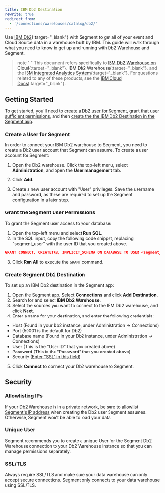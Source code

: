 ```yaml
---
title: IBM Db2 Destination
rewrite: true
redirect_from:
  - '/connections/warehouses/catalog/db2/'
---
```


Use [IBM Db2](https://www.ibm.com/analytics/us/en/db2/){:target="_blank"} with Segment to get
all of your event and Cloud Source data in a warehouse built by IBM. This
guide will walk through what you need to know to get up and running with Db2
Warehouse and Segment.

> note " "
> This document refers specifically to [IBM Db2 Warehouse on Cloud](https://www.ibm.com/cloud/db2-warehouse-on-cloud){:target="_blank"}, [IBM Db2 Warehouse](https://www.ibm.com/analytics/db2){:target="_blank"}, and the [IBM Integrated Analytics System](https://www.ibm.com/products/integrated-analytics-system){:target="_blank"}. For questions related to any of these products, see the [IBM Cloud Docs](https://cloud.ibm.com/docs){:target="_blank"}.

## Getting Started

To get started, you'll need to [create a Db2 user for Segment](#create-a-user-for-segment), [grant that user sufficient permissions](#grant-the-segment-user-permissions), and then [create the the IBM Db2 Destination in the Segment app](#create-segment-db2-destination).

### Create a User for Segment

In order to connect your IBM Db2 warehouse to Segment, you need to create a Db2 user account that Segment can assume. To create a user account for Segment:

1. Open the Db2 warehouse. Click the top-left menu, select **Administration**, and open the **User management** tab.

2. Click **Add**.

3. Create a new user account with "User" privileges. Save the username and password, as these are required to set up the Segment configuration in a later step.

### Grant the Segment User Permissions

To grant the Segment user access to your database:

1. Open the top-left menu and select **Run SQL**. 
2. In the SQL input, copy the following code snippet, replacing "segment_user" with the user ID that you created above.
  ```json
  GRANT CONNECT, CREATETAB, IMPLICIT_SCHEMA ON DATABASE TO USER <segment_user>
  ```
3. Click **Run All** to execute the `GRANT` command.

### Create Segment Db2 Destination

To set up an IBM Db2 destination in the Segment app:

1. Open the Segment app. Select **Connections** and click **Add Destination**. 
2. Search for and select **IBM Db2 Warehouse**.
3. Select the sources you want to connect to the IBM Db2 warehouse, and click **Next**.
4. Enter a name for your destination, and enter the following credentials:
  - Host (Found in your Db2 instance, under Administration → Connections)
  - Port (50001 is the default for Db2)
  - Database name (Found in your Db2 instance, under Administration → Connections)
  - User (This is the "User ID" that you created above)
  - Password (This is the "Password" that you created above)
  - Security ([Enter "SSL" in this field](#ssltls))
5. Click **Connect** to connect your Db2 warehouse to Segment.

## Security

### Allowlisting IPs

If your Db2 Warehouse is in a private network, be sure to [allowlist Segment's IP address](/docs/connections/storage/warehouses/faq/#which-ips-should-i-allowlist) when creating the Db2 user Segment assumes. Otherwise, Segment won't be able to load your data.

### Unique User

Segment recommends you to create a unique User for the Segment Db2 Warehouse connection to your Db2 Warehouse instance so that you can manage permissions separately.

### SSL/TLS
Always require SSL/TLS and make sure your data warehouse can only accept secure connections. Segment only connects to your data warehouse using SSL/TLS.
